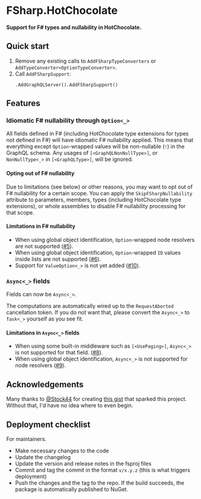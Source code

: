 # FSharp.HotChocolate

**Support for F# types and nullability in HotChocolate.**

## Quick start

1. Remove any existing calls to `AddFSharpTypeConverters` or `AddTypeConverter<OptionTypeConverter>`.
2. Call `AddFSharpSupport`:
    ```f#
   .AddGraphQLServer().AddFSharpSupport()
    ```

## Features

### Idiomatic F# nullability through `Option<_>`

All fields defined in F# (including HotChocolate type extensions for types not defined in F#) will have idiomatic F#
nullability applied. This means that everything except `Option`-wrapped values will be non-nullable (`!`) in the GraphQL
schema. Any usages of `[<GraphQLNonNullType>]`, or `NonNullType<_>` in `[<GraphQLType>]`, will be ignored.

#### Opting out of F# nullability

Due to limitations (see below) or other reasons, you may want to opt out of F# nullability for a certain scope. You can
apply the `SkipFSharpNullability` attribute to parameters, members, types (including HotChocolate type extensions), or
whole assemblies to disable F# nullability processing for that scope.

#### Limitations in F# nullability

- When using global object identification, `Option`-wrapped node resolvers are not
  supported ([#5](https://github.com/cmeeren/HotChocolate.FSharp/issues/5)).
- When using global object identification, `Option`-wrapped `ID` values inside lists are not
  supported ([#6](https://github.com/cmeeren/HotChocolate.FSharp/issues/6)).
- Support for `ValueOption<_>` is not yet added ([#10](https://github.com/cmeeren/HotChocolate.FSharp/issues/10)).

### `Async<_>` fields

Fields can now be `Async<_>`.

The computations are automatically wired up to the `RequestAborted` cancellation token. If you do not want that, please
convert the `Async<_>` to `Task<_>` yourself as you see fit.

#### Limitations in `Async<_>` fields

- When using some built-in middleware such as
  `[<UsePaging>]`, `Async<_>` is not supported for that
  field. ([#8](https://github.com/cmeeren/HotChocolate.FSharp/issues/8)).
- When using global object identification, `Async<_>` is not supported for node
  resolvers ([#9](https://github.com/cmeeren/HotChocolate.FSharp/issues/9)).

## Acknowledgements

Many thanks to [@Stock44](https://github.com/Stock44) for
creating [this gist](https://gist.github.com/Stock44/0f465a56fba5095fbf078b1d0ee4526a) that sparked this project.
Without that, I'd have no idea where to even begin.

## Deployment checklist

For maintainers.

* Make necessary changes to the code
* Update the changelog
* Update the version and release notes in the fsproj files
* Commit and tag the commit in the format `v/x.y.z` (this is what triggers deployment)
* Push the changes and the tag to the repo. If the build succeeds, the package is automatically published to NuGet.
